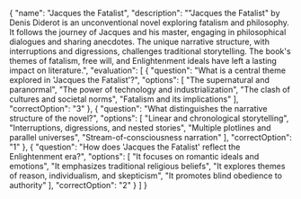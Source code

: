 {
  "name": "Jacques the Fatalist",
  "description": "\"Jacques the Fatalist\" by Denis Diderot is an unconventional novel exploring fatalism and philosophy. It follows the journey of Jacques and his master, engaging in philosophical dialogues and sharing anecdotes. The unique narrative structure, with interruptions and digressions, challenges traditional storytelling. The book's themes of fatalism, free will, and Enlightenment ideals have left a lasting impact on literature.",
  "evaluation": [
    {
      "question": "What is a central theme explored in 'Jacques the Fatalist'?",
      "options": [
        "The supernatural and paranormal",
        "The power of technology and industrialization",
        "The clash of cultures and societal norms",
        "Fatalism and its implications"
      ],
      "correctOption": "3"
    },
    {
      "question": "What distinguishes the narrative structure of the novel?",
      "options": [
        "Linear and chronological storytelling",
        "Interruptions, digressions, and nested stories",
        "Multiple plotlines and parallel universes",
        "Stream-of-consciousness narration"
      ],
      "correctOption": "1"
    },
    {
      "question": "How does 'Jacques the Fatalist' reflect the Enlightenment era?",
      "options": [
        "It focuses on romantic ideals and emotions",
        "It emphasizes traditional religious beliefs",
        "It explores themes of reason, individualism, and skepticism",
        "It promotes blind obedience to authority"
      ],
      "correctOption": "2"
    }
  ]
}